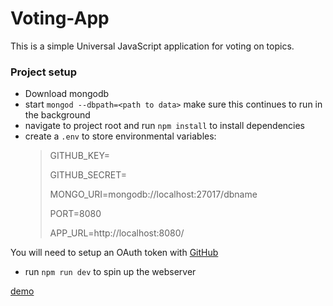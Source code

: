 # Voting-App

This is a simple Universal JavaScript application for voting on topics.

### Project setup

* Download mongodb
* start `mongod --dbpath=<path to data>`  make sure this continues to run in the background
* navigate to project root and run `npm install` to install dependencies
* create a `.env` to store environmental variables:
    > GITHUB_KEY=
    >
    > GITHUB_SECRET=
    >
    > MONGO_URI=mongodb://localhost:27017/dbname
    >
    > PORT=8080
    >
    > APP_URL=http://localhost:8080/

You will need to setup an OAuth token with [GitHub](https://developer.github.com/apps/building-oauth-apps/authorizing-oauth-apps/)

* run `npm run dev` to spin up the webserver

 [demo](https://voting-app-df.herokuapp.com/)

